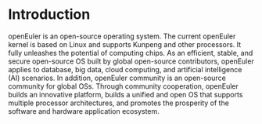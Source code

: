 # Introduction<a name="EN-US_TOPIC_0225720060"></a>

openEuler is an open-source operating system. The current openEuler kernel is based on Linux and supports Kunpeng and other processors. It fully unleashes the potential of computing chips. As an efficient, stable, and secure open-source OS built by global open-source contributors, openEuler applies to database, big data, cloud computing, and artificial intelligence \(AI\) scenarios. In addition, openEuler community is an open-source community for global OSs. Through community cooperation, openEuler builds an innovative platform, builds a unified and open OS that supports multiple processor architectures, and promotes the prosperity of the software and hardware application ecosystem.

